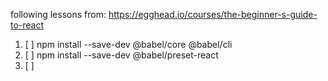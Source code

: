 following lessons from: https://egghead.io/courses/the-beginner-s-guide-to-react

1. [ ] npm install --save-dev @babel/core @babel/cli
2. [ ] npm install --save-dev @babel/preset-react
3. [ ] 